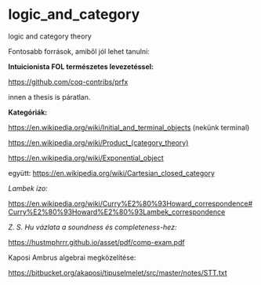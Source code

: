 # logic_and_category
logic and category theory

Fontosabb források, amiből jól lehet tanulni: 

**Intuicionista FOL természetes levezetéssel:**

https://github.com/coq-contribs/prfx

innen a thesis is páratlan.

**Kategóriák:**

https://en.wikipedia.org/wiki/Initial_and_terminal_objects (nekünk terminal)

https://en.wikipedia.org/wiki/Product_(category_theory)

https://en.wikipedia.org/wiki/Exponential_object

együtt: https://en.wikipedia.org/wiki/Cartesian_closed_category

_Lambek izo:_

https://en.wikipedia.org/wiki/Curry%E2%80%93Howard_correspondence#Curry%E2%80%93Howard%E2%80%93Lambek_correspondence

_Z. S. Hu vázlata a soundness és completeness-hez:_

https://hustmphrrr.github.io/asset/pdf/comp-exam.pdf

Kaposi Ambrus algebrai megközelítése: 

https://bitbucket.org/akaposi/tipuselmelet/src/master/notes/STT.txt






